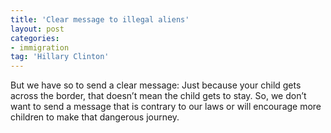 ```yaml
---
title: 'Clear message to illegal aliens'
layout: post
categories:
- immigration
tag: 'Hillary Clinton'
---
```


But we have so to send a clear message: Just because your child gets across the border, that doesn’t mean the child gets to stay. So, we don’t want to send a message that is contrary to our laws or will encourage more children to make that dangerous journey.